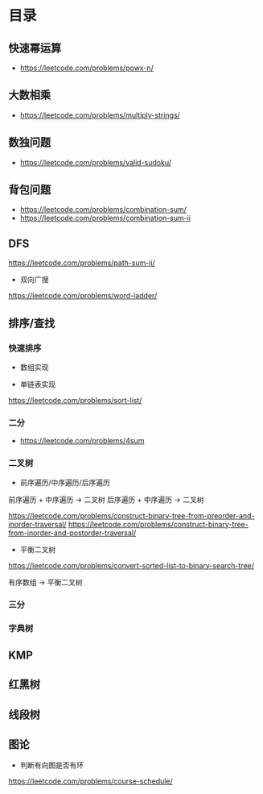 # 目录

## 快速幂运算

- https://leetcode.com/problems/powx-n/

## 大数相乘

- https://leetcode.com/problems/multiply-strings/

## 数独问题

- https://leetcode.com/problems/valid-sudoku/

## 背包问题

- https://leetcode.com/problems/combination-sum/
- https://leetcode.com/problems/combination-sum-ii

## DFS

https://leetcode.com/problems/path-sum-ii/

- 双向广搜

https://leetcode.com/problems/word-ladder/

## 排序/查找

### 快速排序

- 数组实现

- 单链表实现

https://leetcode.com/problems/sort-list/

### 二分

- https://leetcode.com/problems/4sum

### 二叉树

- 前序遍历/中序遍历/后序遍历

前序遍历 + 中序遍历 -> 二叉树
后序遍历 + 中序遍历 -> 二叉树

https://leetcode.com/problems/construct-binary-tree-from-preorder-and-inorder-traversal/
https://leetcode.com/problems/construct-binary-tree-from-inorder-and-postorder-traversal/

- 平衡二叉树

https://leetcode.com/problems/convert-sorted-list-to-binary-search-tree/

有序数组 -> 平衡二叉树


### 三分

### 字典树

## KMP

## 红黑树

## 线段树

## 图论

- 判断有向图是否有环

https://leetcode.com/problems/course-schedule/


